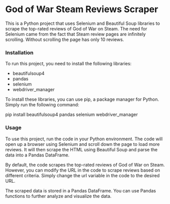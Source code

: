 # God of War Steam Reviews Scraper

This is a Python project that uses Selenium and Beautiful Soup libraries to scrape the top-rated reviews of God of War on Steam. The need for Selenium came from the fact that
Steam review pages are infinitely scrolling. Without scrolling the page has only 10 reviews.

### Installation 

To run this project, you need to install the following libraries:
* beautifulsoup4
* pandas
* selenium
* webdriver_manager

To install these libraries, you can use pip, a package manager for Python. Simply run the following command:

pip install beautifulsoup4 pandas selenium webdriver_manager


### Usage

To use this project, run the code in your Python environment. The code will open up a browser using Selenium and scroll down the page to load more reviews. It will then scrape the HTML using Beautiful Soup and parse the data into a Pandas DataFrame.

By default, the code scrapes the top-rated reviews of God of War on Steam. However, you can modify the URL in the code to scrape reviews based on different criteria. Simply change the url variable in the code to the desired URL.

The scraped data is stored in a Pandas DataFrame. You can use Pandas functions to further analyze and visualize the data.
